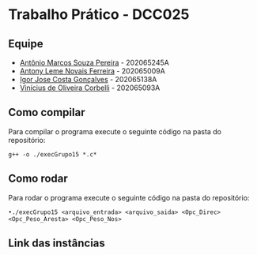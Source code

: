 # Trabalho Prático - DCC025

## Equipe
- [Antônio Marcos Souza Pereira](https://github.com/antoniomarcossouza) - 202065245A
- [Antony Leme Novais Ferreira](https://github.com/antonyleme) - 202065009A
- [Igor Jose Costa Gonçalves](https://github.com/igoorj) - 202065138A
- [Vinícius de Oliveira Corbelli](https://github.com/ViniciusCorbelli) - 202065093A

## Como compilar

Para compilar o programa execute o seguinte código na pasta do repositório:
```
g++ -o ./execGrupo15 *.c*
```

## Como rodar

Para rodar o programa execute o seguinte código na pasta do repositório:
```
•./execGrupo15 <arquivo_entrada> <arquivo_saida> <Opc_Direc> <Opc_Peso_Aresta> <Opc_Peso_Nos>
```
## Link das instâncias


